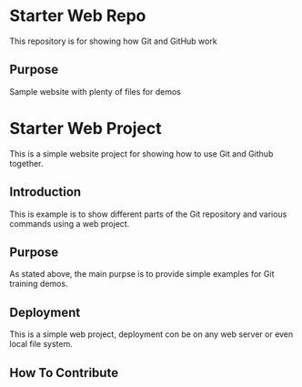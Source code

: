 # Starter Web Repo

This repository is for showing how Git and GitHub work

## Purpose

Sample website with plenty of files for demos

# Starter Web Project

This is a simple website project for showing 
how to use Git and Github together.

## Introduction

This is example is to show different parts of 
the Git repository and various commands using 
a web project.

## Purpose

As stated above, the main purpse is to provide
simple examples for Git training demos.

## Deployment

This is a simple web project, deployment con be 
on any web server or even local file system. 

## How To Contribute

